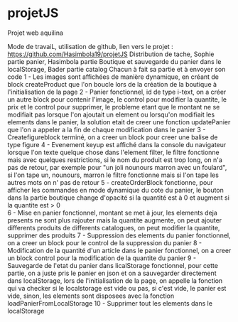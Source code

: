 # projetJS
Projet web aquilina


Mode de travaiL, utilisation de github, lien vers le projet : https://github.com/Hasimbola19/projetJS
Distribution de tache, Sophie partie panier, Hasimbola partie Boutique et sauvegarde du panier dans le localStorage, Bader partie catalog
Chacun à fait sa partie et à envoyer son code
1 - Les images sont affichées de manière dynamique, en créant de block createProduct que l'on boucle lors de la création de la boutique à l'initialisation de la page
2 - Panier fonctionnel, id de type i-text, on a créer un autre block pour contenir l'image, le control pour modifier la quantite, le prix et le control pour supprimer, le probleme etant que le montant ne se modifiait pas lorsque l'on ajoutait un element ou lorsqu'on modifiait les elements dans le panier, la solution etait de creer une fonction updatePanier que l'on a appeler a la fin de chaque modification dans le panier
3 - Createfigureblock terminé, on a creer un block pour creer une balise de type figure
4 - Evenement keyup est affiché dans la console du navigateur lorsque l'on texte quelque chose dans l'element filter, le filtre fonctionne mais avec quelques restrictions, si le nom du produit est trop long, on n'a pas de retour, par exemple pour "un joli nounours marron avec un foulard", si l'on tape un, nounours, marron le filtre fonctionne mais si l'on tape les autres mots on n' pas de retour
5 - createOrderBlock fonctionne, pour afficher les commandes en mode dynamique du cote du panier, le bouton dans la partie boutique change d'opacité si la quantité est à 0 et augment si la quantite est > 0  
6 - Mise en panier fonctionnel, montant se met à jour, les elements deja presents ne sont plus rajouter mais la quantite augmente, on peut ajouter differents produits de differents catalogues, on peut modifier la quantite, supprimer des produits
7 - Suppression des elements du panier fonctionnel, on a creer un block pour le control de la suppression du panier
8 - Modification de la quantité d'un article dans le panier fonctionnel, on a creer un block control pour la modification de la quantite du panier
9 - Sauvegarde de l'etat du panier dans licalStorage fonctionnel, pour cette partie, on a juste pris le panier en json et on a sauvegarder directement dans localStorage, lors de l'initialisation de la page, on appelle la fonction qui va checker si le localstorage est vide ou pas, si c'est vide, le panier est vide, sinon, les elements sont disposees avec la fonction loadPanierFromLocalStorage
10 - Supprimer tout les elements dans le localStorage